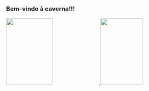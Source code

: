 ### Bem-vindo à caverna!!!
<div align="left">
  <a href="https://github.com/OthavioH">
  <img width="50%" height="180em" src="https://github-readme-stats.vercel.app/api?username=OthavioH&show_icons=true&theme=midnight-purple&include_all_commits=true&count_private=true"/>
  <img width="48%" height="180em" src="https://github-readme-stats.vercel.app/api/top-langs/?username=OthavioH&layout=compact&langs_count=16&theme=midnight-purple"/>
</div>
<!--
**OthavioH/OthavioH** is a ✨ _special_ ✨ repository because its `README.md` (this file) appears on your GitHub profile.

Here are some ideas to get you started:

- 🔭 I’m currently working on ...
- 🌱 I’m currently learning ...
- 👯 I’m looking to collaborate on ...
- 🤔 I’m looking for help with ...
- 💬 Ask me about ...
- 📫 How to reach me: ...
- 😄 Pronouns: ...
- ⚡ Fun fact: ...
-->
